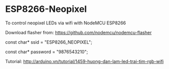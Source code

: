 # ESP8266-Neopixel
To control neopixel LEDs via wifi with NodeMCU ESP8266

Download flasher from: https://github.com/nodemcu/nodemcu-flasher

const char* ssid = "ESP8266_NEOPIXEL";

const char* password = "9876543210"; 

Tutorial: http://arduino.vn/tutorial/1459-huong-dan-lam-led-trai-tim-rgb-wifi
